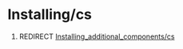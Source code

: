 # Installing/cs
1.  REDIRECT [Installing\_additional\_components/cs](Installing_additional_components/cs.md)
